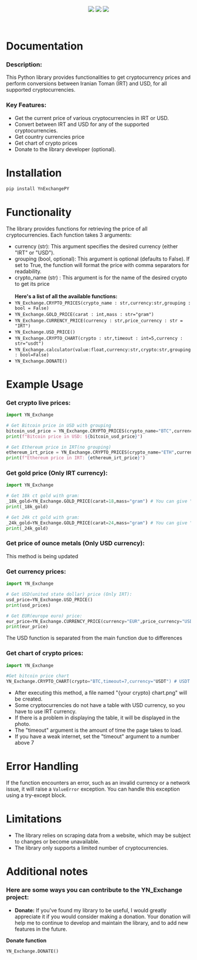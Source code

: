 <div align="center">
  <img src="https://static.pepy.tech/badge/YnExchangePY"><img/>
  <img src="https://static.pepy.tech/badge/YnExchangePY/month"><img/>
  <img src="https://static.pepy.tech/badge/YnExchangePY/week"><img/>
</div><br/><br/>

# Documentation

### Description:
This Python library provides functionalities to get cryptocurrency prices and perform conversions between Iranian Toman (IRT) and USD, for all supported cryptocurrencies.

### Key Features:
* Get the current price of various cryptocurrencies in IRT or USD.
* Convert between IRT and USD for any of the supported cryptocurrencies.
* Get country currencies price
* Get chart of crypto prices
* Donate to the library developer (optional).

# Installation
```bash
pip install YnExchangePY
```
# Functionality
The library provides functions for retrieving the price of all cryptocurrencies. Each function takes 3 arguments:<br/>
* currency (str): This argument specifies the desired currency (either "IRT" or "USD").
* grouping (bool, optional): This argument is optional (defaults to False). If set to True, the function will format the price with comma separators for readability.
* crypto_name (str) : This argument is for the name of the desired crypto to get its price<br/><br/>
**Here's a list of all the available functions:**
* ```YN_Exchange.CRYPTO_PRICES(crypto_name : str,currency:str,grouping : bool = False)```
* ```YN_Exchange.GOLD_PRICE(carat : int,mass : str="gram")```
* ```YN_Exchange.CURRENCY_PRICE(currency : str,price_currency : str = "IRT")```
* ```YN_Exchange.USD_PRICE()```
* ```YN_Exchange.CRYPTO_CHART(crypto : str,timeout : int=5,currency : str="usdt")```
* ```YN_Exchange.calculator(value:float,currency:str,crypto:str,grouping : bool=False)```
* ```YN_Exchange.DONATE()```

# Example Usage
### Get crypto live prices:
```python
import YN_Exchange

# Get Bitcoin price in USD with grouping
bitcoin_usd_price = YN_Exchange.CRYPTO_PRICES(crypto_name="BTC",currency="USD",grouping=True)
print(f"Bitcoin price in USD: ${bitcoin_usd_price}")

# Get Ethereum price in IRT(no grouping)
ethereum_irt_price = YN_Exchange.CRYPTO_PRICES(crypto_name="ETH",currency="IRT")
print(f"Ethereum price in IRT: {ethereum_irt_price}")
```
### Get gold price (Only IRT currency):
```py
import YN_Exchange

# Get 18k ct gold with gram:
_18k_gold=YN_Exchange.GOLD_PRICE(carat=18,mass="gram") # You can give "kilo" parameter to mass to calculate kilograms
print(_18k_gold)

# Get 24k ct gold with gram:
_24k_gold=YN_Exchange.GOLD_PRICE(carat=24,mass="gram") # You can give "kilo" parameter to mass to calculate kilograms
print(_24k_gold)
```
### Get price of ounce metals (Only USD currency):
This method is being updated
### Get currency prices:
```py
import YN_Exchange

# Get USD(united state dollar) price (Only IRT):
usd_price=YN_Exchange.USD_PRICE()
print(usd_prices)

# Get EUR(europe euro) price:
eur_price=YN_Exchange.CURRENCY_PRICE(currency="EUR",price_currency="USD") # You can use "IRT" parameter instead of "USD" parameter
print(eur_price)
```
The USD function is separated from the main function due to differences
### Get chart of crypto prices:
```py
import YN_Exchange

#Get bitcoin price chart
YN_Exchange.CRYPTO_CHART(crypto="BTC,timeout=7,currency="USDT") # USDT currency : USD
```
* After executing this method, a file named "{your crypto} chart.png" will be created.
* Some cryptocurrencies do not have a table with USD currency, so you have to use IRT currency.
* If there is a problem in displaying the table, it will be displayed in the photo.
* The "timeout" argument is the amount of time the page takes to load.
* If you have a weak internet, set the "timeout" argument to a number above 7

# Error Handling
If the function encounters an error, such as an invalid currency or a network issue, it will raise a ```ValueError``` exception. You can handle this exception using a try-except block.
# Limitations
* The library relies on scraping data from a website, which may be subject to changes or become unavailable.
* The library only supports a limited number of cryptocurrencies.
# Additional notes
### Here are some ways you can contribute to the YN_Exchange project:
* **Donate:** If you've found my library to be useful, I would greatly appreciate it if you would consider making a donation. Your donation will help me to continue to develop and maintain the library, and to add new features in the future.

**Donate function**
```python
YN_Exchange.DONATE()
```
